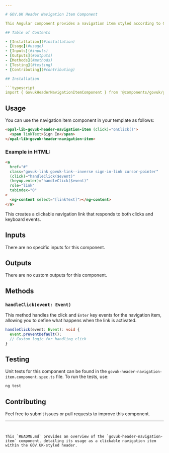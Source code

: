 ```yaml
---

# GOV.UK Header Navigation Item Component

This Angular component provides a navigation item styled according to GOV.UK standards, used within the header to represent a clickable link or button.

## Table of Contents

- [Installation](#installation)
- [Usage](#usage)
- [Inputs](#inputs)
- [Outputs](#outputs)
- [Methods](#methods)
- [Testing](#testing)
- [Contributing](#contributing)

## Installation

```typescript
import { GovukHeaderNavigationItemComponent } from '@components/govuk/govuk-header-navigation-item/govuk-header-navigation-item.component';
```

## Usage

You can use the navigation item component in your template as follows:

```html
<opal-lib-govuk-header-navigation-item (click)="onClick()">
  <span linkText>Sign In</span>
</opal-lib-govuk-header-navigation-item>
```

### Example in HTML:

```html
<a
  href="#"
  class="govuk-link govuk-link--inverse sign-in-link cursor-pointer"
  (click)="handleClick($event)"
  (keyup.enter)="handleClick($event)"
  role="link"
  tabindex="0"
>
  <ng-content select="[linkText]"></ng-content>
</a>
```

This creates a clickable navigation link that responds to both clicks and keyboard events.

## Inputs

There are no specific inputs for this component.

## Outputs

There are no custom outputs for this component.

## Methods

### `handleClick(event: Event)`

This method handles the click and `Enter` key events for the navigation item, allowing you to define what happens when the link is activated.

```typescript
handleClick(event: Event): void {
  event.preventDefault();
  // Custom logic for handling click
}
```

## Testing

Unit tests for this component can be found in the `govuk-header-navigation-item.component.spec.ts` file. To run the tests, use:

```bash
ng test
```

## Contributing

Feel free to submit issues or pull requests to improve this component.

---
```


This `README.md` provides an overview of the `govuk-header-navigation-item` component, detailing its usage as a clickable navigation item within the GOV.UK-styled header.
